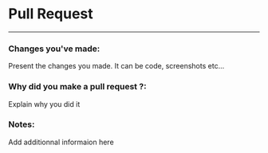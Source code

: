 # Pull Request

----------

### Changes you've made:

Present the changes you made. It can be code, screenshots etc...

### Why did you make a pull request ?:

Explain why you did it

### Notes:

Add additionnal informaion here
